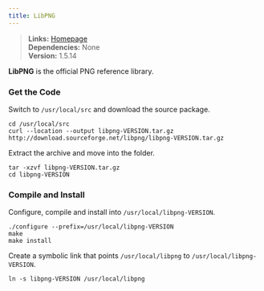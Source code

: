 ```yaml
---
title: LibPNG
---
```



> **Links:** [Homepage](http://www.libpng.org/pub/png/libpng.html)  
> **Dependencies:** None  
> **Version:** <span id="version">1.5.14</span>


**LibPNG** is the official PNG reference library.


### Get the Code

Switch to `/usr/local/src` and download the source package.

	cd /usr/local/src
	curl --location --output libpng-VERSION.tar.gz http://download.sourceforge.net/libpng/libpng-VERSION.tar.gz

Extract the archive and move into the folder.

	tar -xzvf libpng-VERSION.tar.gz
	cd libpng-VERSION


### Compile and Install

Configure, compile and install into `/usr/local/libpng-VERSION`.

	./configure --prefix=/usr/local/libpng-VERSION
	make
	make install

Create a symbolic link that points `/usr/local/libpng` to `/usr/local/libpng-VERSION`.

	ln -s libpng-VERSION /usr/local/libpng
